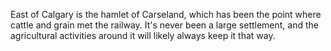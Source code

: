East of Calgary is the hamlet of Carseland, which has been the point where cattle and grain met the railway. It's never been a large settlement, and the agricultural activities around it will likely always keep it that way. 